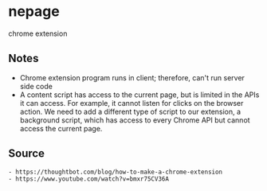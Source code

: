 # nepage
chrome extension

## Notes
 - Chrome extension program runs in client; therefore, can't run server side code
 - A content script has access to the current page, but is limited in the APIs it can access. For example, it cannot listen for clicks on the browser action. We need to add a different type of script to our extension, a background script, which has access to every Chrome API but cannot access the current page. 
 
## Source
    - https://thoughtbot.com/blog/how-to-make-a-chrome-extension
    - https://www.youtube.com/watch?v=bmxr75CV36A